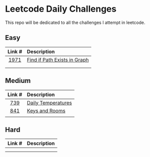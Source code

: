 # Leetcode Daily Challenges

This repo will be dedicated to all the challenges I attempt in leetcode.


<!-- <details><summary>Year 2022</summary>
<p> -->

## Easy

|Link #|Description|
|:-:|:-|
| [1971](https://leetcode.com/problems/find-if-path-exists-in-graph/description/)  | [Find if Path Exists in Graph](/2022/December/find-if-path-exists-in-graph/) |
| | |
| | |

## Medium
|Link #|Description|
|:-:|:-|
| [739](https://leetcode.com/problems/daily-temperatures/) | [Daily Temperatures](/2022/December/daily-temperatures/)|
| [841](https://leetcode.com/problems/keys-and-rooms/description/) | [Keys and Rooms](/2022/December/keys-and-rooms/)|
| | |

## Hard
|Link #|Description|
|:-:|:-|
| | |
| | |

<!-- </p>
</details> -->




